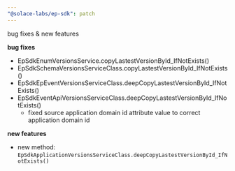 ```yaml
---
"@solace-labs/ep-sdk": patch
---
```


bug fixes & new features

**bug fixes**

- EpSdkEnumVersionsService.copyLastestVersionById_IfNotExists()
- EpSdkSchemaVersionsServiceClass.copyLastestVersionById_IfNotExists()
- EpSdkEpEventVersionsServiceClass.deepCopyLastestVersionById_IfNotExists()
- EpSdkEventApiVersionsServiceClass.deepCopyLastestVersionById_IfNotExists()
  - fixed source application domain id attribute value to correct application domain id

**new features**

- new method: `EpSdkApplicationVersionsServiceClass.deepCopyLastestVersionById_IfNotExists()`
